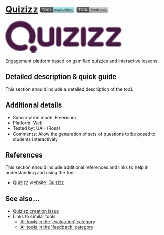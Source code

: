 # [Quizizz](https://quizizz.com/)  [<img src="images/evaluation.png" align="bottom">](https://github.com/e-CLOSE/Toolbox/issues?q=label%3A01_TOOL+label%3Aevaluation) [<img src="images/feedback.png" align="bottom">](https://github.com/e-CLOSE/Toolbox/issues?q=label%3A01_TOOL+label%3Afeedback)

[<img src="images/quizizz.png" align="bottom" height="100" alt="quizizz Logo">](https://quizizz.com/)

Engagement platform based on gamified quizzes and interactive lessons.


## Detailed description & quick guide

This section should include a detailed description of the tool.


## Additional details

- Subscription mode: Freemium
- Platform: Web
- Tested by: UAH (Rosa)
- Comments: Allow the generation of sets of questions to be posed to students interactively


## References

This section should include additional references and links to help in
understanding and using the tool.

- Quizizz website: [Quizizz](https://quizizz.com/)


## See also...

- [Quizizz creation issue](https://github.com/e-CLOSE/Toolbox/issues/71)
- Links to similar tools:
  - [All tools in the 'evaluation' category](https://github.com/e-CLOSE/Toolbox/issues?q=label%3A01_TOOL+label%3Aevaluation)
  - [All tools in the 'feedback' category](https://github.com/e-CLOSE/Toolbox/issues?q=label%3A01_TOOL+label%3Afeedback)
